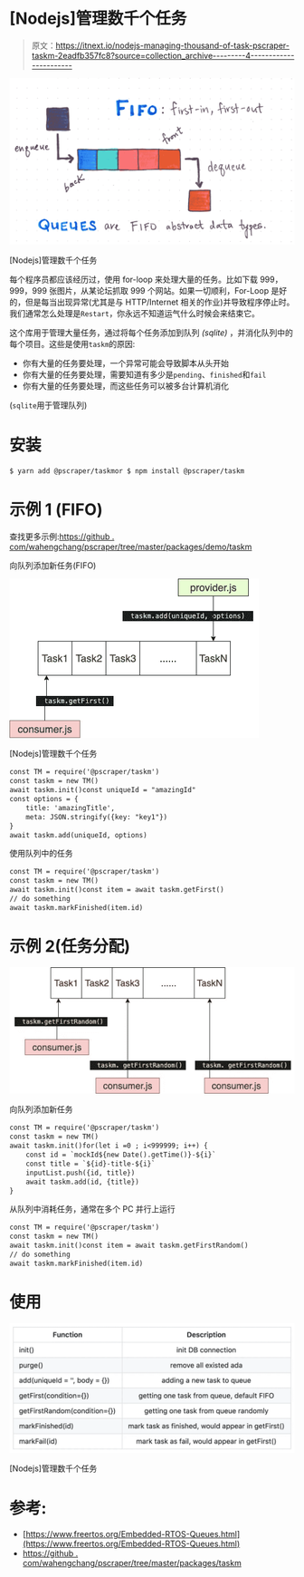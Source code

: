 # [Nodejs]管理数千个任务

> 原文：<https://itnext.io/nodejs-managing-thousand-of-task-pscraper-taskm-2eadfb357fc8?source=collection_archive---------4----------------------->

![](img/231958cc1f45535e776190e6e6f07961.png)

[Nodejs]管理数千个任务

每个程序员都应该经历过，使用 for-loop 来处理大量的任务。比如下载 999，999，999 张图片，从某论坛抓取 999 个网站。如果一切顺利，For-Loop 是好的，但是每当出现异常(尤其是与 HTTP/Internet 相关的作业)并导致程序停止时。我们通常怎么处理是`Restart`，你永远不知道运气什么时候会来结束它。

这个库用于管理大量任务，通过将每个任务添加到队列 *(sqlite)* ，并消化队列中的每个项目。这些是使用`taskm`的原因:

*   你有大量的任务要处理，一个异常可能会导致脚本从头开始
*   你有大量的任务要处理，需要知道有多少是`pending`、`finished`和`fail`
*   你有大量的任务要处理，而这些任务可以被多台计算机消化

(`sqlite`用于管理队列)

# 安装

```
$ yarn add @pscraper/taskmor $ npm install @pscraper/taskm
```

# 示例 1 (FIFO)

查找更多示例:[https://github . com/wahengchang/pscraper/tree/master/packages/demo/taskm](https://github.com/wahengchang/pscraper/tree/master/packages/demo/taskm)

向队列添加新任务(FIFO)

![](img/32f115cab94b23fb558a48ecd75f1424.png)

[Nodejs]管理数千个任务

```
const TM = require('@pscraper/taskm')
const taskm = new TM()
await taskm.init()const uniqueId = "amazingId"
const options = {
    title: 'amazingTitle',
    meta: JSON.stringify({key: "key1"})
}
await taskm.add(uniqueId, options)
```

使用队列中的任务

```
const TM = require('@pscraper/taskm')
const taskm = new TM()
await taskm.init()const item = await taskm.getFirst()
// do something
await taskm.markFinished(item.id)
```

# 示例 2(任务分配)

![](img/f05a772376ce9a64eebce2e384b65a38.png)

向队列添加新任务

```
const TM = require('@pscraper/taskm')
const taskm = new TM()
await taskm.init()for(let i =0 ; i<999999; i++) {
    const id = `mockId${new Date().getTime()}-${i}`
    const title = `${id}-title-${i}`
    inputList.push({id, title})
    await taskm.add(id, {title})
}
```

从队列中消耗任务，通常在多个 PC 并行上运行

```
const TM = require('@pscraper/taskm')
const taskm = new TM()
await taskm.init()const item = await taskm.getFirstRandom()
// do something
await taskm.markFinished(item.id)
```

# 使用

![](img/8d88c0222ce410a2b8a45266412c79c9.png)

[Nodejs]管理数千个任务

# 参考:

*   [https://www.freertos.org/Embedded-RTOS-Queues.html](https://www.freertos.org/Embedded-RTOS-Queues.html)
*   [https://github . com/wahengchang/pscraper/tree/master/packages/taskm](https://github.com/wahengchang/pscraper/tree/master/packages/taskm)